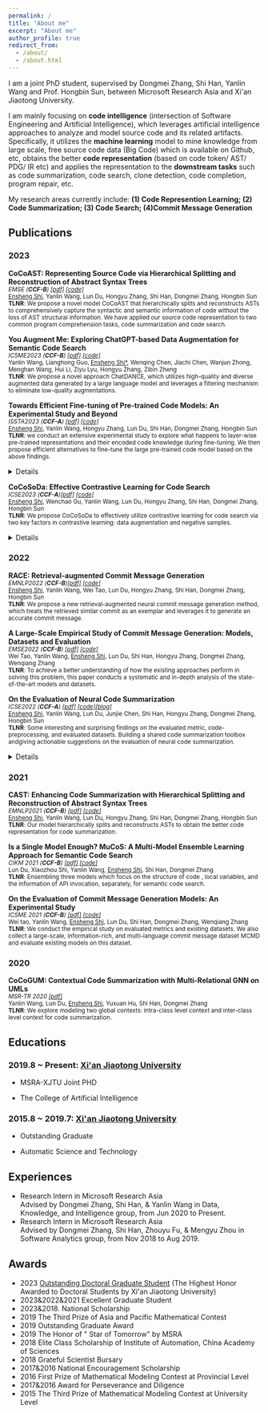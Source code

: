 ```yaml
---
permalink: /
title: "About me"
excerpt: "About me"
author_profile: true
redirect_from: 
  - /about/
  - /about.html
---
```


I am a joint PhD student, supervised by Dongmei Zhang, Shi Han, Yanlin Wang and Prof. Hongbin Sun, between Microsoft Research Asia and Xi'an Jiaotong University. 

I am mainly focusing on **code intelligence** (intersection of Software Engineering and Artificial Intelligence), which leverages artificial intelligence approaches to analyze and model source code and its related artifacts. Specifically, it utilizes the **machine learning** model to mine knowledge from large scale, free source code data (Big Code) which is available on Github, etc, obtains the better **code representation** (based on code token/ AST/ PDG/ IR etc) and applies the representation to the **downstream tasks** such as code summarization, code search, clone detection, code completion, program repair, etc.

My research areas currently include: **(1) Code Represention Learning; (2) Code Summarization; (3) Code Search; (4)Commit Message Generation**



## Publications

### 2023
<p><b>CoCoAST: Representing Source Code via Hierarchical Splitting and Reconstruction of Abstract Syntax Trees</b> 
<br><small>
<i>EMSE  (<b>CCF-B</b>) <a href="https://link.springer.com/article/10.1007/s10664-023-10378-9">[pdf]</a> <a href="https://github.com/s1530129650/CoCoAST">[code]</a></i> 
<br />
<u>Ensheng Shi</u>, Yanlin Wang, Lun Du, Hongyu Zhang, Shi Han, Dongmei Zhang, Hongbin Sun
<br /><b>TLNR</b>: We propose a novel model CoCoAST that hierarchically splits and reconstructs ASTs to comprehensively capture the syntactic and semantic information of code without the loss of AST structural information. We have applied our source code representation to two common program comprehension tasks, code summarization and code search. </small>
</p>

<p><b>You Augment Me: Exploring ChatGPT-based Data Augmentation for Semantic Code Search</b> <br>
<small>
<i>ICSME2023 (<b>CCF-B</b>) <a href="https://conf.researchr.org/details/icsme-2023/icsme-2023-papers/18/You-Augment-Me-Exploring-ChatGPT-based-Data-Augmentation-for-Semantic-Code-Search">[pdf]</a> <a href="">[code]</a></i>
<br />
Yanlin Wang, Lianghong Guo, <u>Ensheng Shi*</u>, Wenqing Chen, Jiachi Chen, Wanjun Zhong, Menghan Wang, Hui Li, Ziyu Lyu, Hongyu Zhang, Zibin Zheng
<br /><b>TLNR</b>: We propose a novel approach ChatDANCE, which utilizes high-quality and diverse augmented data generated by a large language model and leverages a filtering mechanism to eliminate low-quality augmentations.
<br />
</small>
</p>


<p><b>Towards Efficient Fine-tuning of Pre-trained Code Models: An Experimental Study and Beyond</b> <br>
<small>
<i>ISSTA2023 (<b>CCF-A</b>) <a href="https://arxiv.org/abs/2304.05216">[pdf]</a> <a href="https://github.com/DeepSoftwareAnalytics/Telly">[code]</a></i>
<br />
<u>Ensheng Shi</u>, Yanlin Wang, Hongyu Zhang, Lun Du, Shi Han, Dongmei Zhang, Hongbin Sun
<br /><b>TLNR</b>: we conduct an extensive experimental study to explore what happens to layer-wise pre-trained representations and their encoded code knowledge during fine-tuning. We then propose efficient alternatives to fine-tune the large pre-trained code model based on the above findings.
<br />
<details>
<summary></summary>
<ul>
<li> lexical, syntactic and structural properties of source code are encoded in the lower, intermediate, and higher layers, respectively, while the semantic property spans across the entire model.</li>
<li>The process of fine-tuning preserves most of the code properties. Specifically, the basic code properties captured by lower and intermediate layers are still preserved during fine-tuning. Furthermore, we find that only the representations of the top two layers change most during fine-tuning for various downstream tasks. 
</li>
<li>Based on the above findings, we propose Telly to efficiently fine-tune pre-trained code models via layer freezing. 
</li>
</ul>
</details>
</small>
</p>


<p><b>CoCoSoDa: Effective Contrastive Learning for Code Search</b> <br>
<small>
<i>ICSE2023 (<b>CCF-A</b>)<a href="https://arxiv.org/abs/2204.03293">[pdf]</a> <a href="https://github.com/DeepSoftwareAnalytics/RACE">[code]</a></i>
<br />
<u>Ensheng Shi</u>, Wenchao Gu, Yanlin Wang, Lun Du, Hongyu Zhang, Shi Han, Dongmei Zhang, Hongbin Sun
<br /><b>TLNR</b>: We propose CoCoSoDa to effectively utilize contrastive learning for code search via two key factors in contrastive learning: data augmentation and negative samples.
<br />
<details>
<summary></summary>
<ul>
<li>CoCoSoDa outperforms 14 baselines and especially exceeds CodeBERT, GraphCodeBERT, and UniXcoder by 13.3%, 10.5%, and 5.9% on average MRR scores, respectively.</li>
<li> The ablation studies show the effectiveness of each component of our approach.
</li>
<li>We adapt our techniques to several different pre-trained models such as RoBERTa, CodeBERT, and GraphCodeBERT and observe a significant boost in their performance in code search. </li>
<li>Our model performs robustly under different hyperparameters. Furthermore, we perform qualitative and quantitative analyses to explore reasons behind the good performance of our model.
</li>
</ul>
</details>
</small>
</p>

### 2022
<p><b>RACE: Retrieval-augmented Commit Message Generation</b> 
<br><small>
<i>EMNLP2022 (<b>CCF-B</b>)<a href="https://arxiv.org/abs/2203.02700">[pdf]</a> <a href="https://github.com/DeepSoftwareAnalytics/RACE">[code]</a></i>
<br />
<u>Ensheng Shi</u>, Yanlin Wang, Wei Tao, Lun Du, Hongyu Zhang, Shi Han, Dongmei Zhang, Hongbin Sun
<br /><b>TLNR</b>: We propose a new retrieval-augmented neural commit message generation method, which treats the retrieved similar commit as an exemplar and leverages it to generate an accurate commit message.  </small>
</p>


<p><b>A Large-Scale Empirical Study of Commit Message Generation: Models, Datasets and Evaluation</b> 
<br><small>
<i>EMSE2022 (<b>CCF-B</b>) <a href="https://link.springer.com/article/10.1007/s10664-022-10219-1">[pdf]</a> <a href="https://github.com/DeepSoftwareAnalytics/CommitMsgEmpirical">[code]</a></i>
<br />
 Wei Tao, Yanlin Wang, <u>Ensheng Shi</u>, Lun Du, Shi Han, Hongyu Zhang, Dongmei Zhang, Wenqiang Zhang
<br /><b>TLNR</b>: To achieve a better understanding of how the existing approaches perform in solving this problem, this paper conducts a systematic and in-depth analysis of the state-of-the-art models and datasets.</small>
</p>

<p><b>On the Evaluation of Neural Code Summarization</b> <br>
<small>
<i>ICSE2022  (<b>CCF-A</b>) <a href="https://arxiv.org/abs/2107.07112">[pdf]</a> <a href="https://github.com/DeepSoftwareAnalytics/CodeSumEvaluation">[code]</a><a href="https://zhuanlan.zhihu.com/p/443994857">[blog]</a></i>
<br />
<u>Ensheng Shi</u>, Yanlin Wang, Lun Du, Junjie Chen, Shi Han, Hongyu Zhang, Dongmei Zhang, Hongbin Sun 
<br /><b>TLNR</b>: Some interesting and surprising findings on the evaluated metric, code-preprocessing, and evaluated datasets. Building a shared code summarization toolbox andgiving actionable suggestions on the evaluation of neural code summarization. 
<br />
<details>
<summary></summary>
<ul>
<li> The BLEU metric widely used in existing work of evaluating code summarization models has many variants. Ignoring the differences among these variants could greatly affect the validity of the claimed results.</li>
<li> BLEU_DC (sentence BLEU with smoothing method 4) is most correlated to human perception on the evaluation of neural code summarization model among the 6 widely used BLEU variants.
</li>
<li> Code pre-processing choices can have a large (from -18\% to +25\%) impact on the summarization performance and should not be neglected.</li>
<li> Performing S (identifier splitting) is always significantly better than not performing it. And different code pre-processing has a large impact on performance (-18\% to +25\%)
</li>
<li> 
Some important characteristics of datasets (corpus sizes, data splitting methods, and duplication ratios) have a significant impact on model evaluation.  
</li> 
<li> Based on the experimental results, we give actionable suggestions for evaluating code summarization and choosing the best method in different scenarios. We also build a shared code summarization toolbox to facilitate future research.
</li>
</ul>
</details>
</small>
</p>

### 2021



<p><b>CAST: Enhancing Code Summarization with Hierarchical Splitting and Reconstruction of Abstract Syntax Trees</b> 
<br><small>
<i>EMNLP2021  (<b>CCF-B</b>) <a href="https://aclanthology.org/2021.emnlp-main.332.pdf">[pdf]</a> <a href="https://github.com/DeepSoftwareAnalytics/CAST">[code]</a></i>
<br />
<u>Ensheng Shi</u>, Yanlin Wang, Lun Du, Hongyu Zhang, Shi Han, Dongmei Zhang, Hongbin Sun
<br /><b>TLNR</b>: Our model hierarchically
splits and reconstructs ASTs to obtain the better code representation for code summarization.</small>
</p>

<p><b>Is a Single Model Enough? MuCoS: A Multi-Model Ensemble Learning Approach for Semantic Code Search</b> 
<br><small>
<i>CIKM 2021 (<b>CCF-B</b>) <a href="https://dl.acm.org/doi/abs/10.1145/3459637.3482127">[pdf]</a> <a href="https://github.com/Xzh0u/MuCoS">[code]</a></i>
<br />
 Lun Du, Xiaozhou Shi, Yanlin Wang, <u>Ensheng Shi</u>,  Shi Han, Dongmei Zhang
<br /><b>TLNR</b>: Ensembling three models which focus on the structure of code , local variables, and the information of API invocation, separately, for semantic code search.</small>
</p>

<p><b>On the Evaluation of Commit Message Generation Models: An Experimental Study</b> 
<br><small>
<i>ICSME 2021  (<b>CCF-B</b>) <a href="https://ieeexplore.ieee.org/abstract/document/9609189">[pdf]</a> <a href="https://github.com/DeepSoftwareAnalytics/CommitMsgEmpirical">[code]</a></i>
<br />
 Wei tao, Yanlin Wang, <u>Ensheng Shi</u>, Lun Du, Shi Han, Dongmei Zhang, Wenqiang Zhang
<br /><b>TLNR</b>: We conduct the empirical study on evaluated metrics and existing datasets. We
also collect a large-scale, information-rich, and multi-language
commit message dataset MCMD and evaluate existing models
on this dataset. </small>
</p>

### 2020
<p><b>CoCoGUM: Contextual Code Summarization with
Multi-Relational GNN on UMLs</b> 
<br><small>
<i>MSR-TR 2020 <a href="https://www.microsoft.com/en-us/research/uploads/prod/2020/05/CoCoGUM-TR.pdf">[pdf]</a> </i>
<br />
Yanlin Wang, Lun Du, <u>Ensheng Shi</u>, Yuxuan Hu, Shi Han, Dongmei Zhang
<br /><b>TLNR</b>: We explore modeling two global
contexts: intra-class level context and inter-class level context for code summarization.</small>
</p>

## Educations

 <td align="left"><h3>
2019.8 ~ Present: <a href="http://en.xjtu.edu.cn/">Xi'an Jiaotong University</a> </h3>
<ul>
<li><p>MSRA-XJTU Joint PHD</p>
</li>
<li><p>The College of Artificial Intelligence</p>
</li>
</ul>
</td>

<td align="left"><h3>
2015.8 ~ 2019.7: <a href="http://en.xjtu.edu.cn/">Xi'an Jiaotong University</a> </h3>
<ul>
<li><p>Outstanding Graduate</p>
</li>
<li><p>Automatic Science and Technology</p>
</li>
</ul>
</td>

## Experiences
<ul>
<li>
Research Intern in Microsoft Research Asia<br>
Advised by Dongmei Zhang, Shi Han, & Yanlin Wang in Data, Knowledge, and Intelligence group, from Jun 2020 to Present.
</li>
<li>
Research Intern in Microsoft Research Asia<br>
Advised by Dongmei Zhang, Shi Han, Zhouyu Fu, & Mengyu Zhou in Software Analytics group, from Nov 2018 to Aug 2019.

</li>
</ul>

## Awards
<ul>
<li> 2023 <a href="https://mp.weixin.qq.com/s/KVGPhr0FDhnDNdrk7sxuag">Outstanding Doctoral Graduate Student</a> (The Highest Honor Awarded to Doctoral Students by Xi'an Jiaotong University)</li>
<li>2023&2022&2021 Excellent Graduate Student</li>
<li>2023&2018. National Scholarship</li>
<li>2019 The Third Prize of Asia and Pacific Mathematical Contest</li>
<li>2019 Outstanding Graduate Award </li>
<li>2019 The Honor of " Star of Tomorrow" by MSRA </li>
<li>2018 Elite Class Scholarship of Institute of Automation, China Academy of Sciences</li>
<li>2018 Grateful Scientist Bursary</li>
<li>2017&2016 National  Encouragement Scholarship</li>
<li>2016 First Prize of Mathematical Modeling Contest at Provincial Level</li>
<li>2017&2016 Award for Perseverance and Diligence</li>
<li>2015 The Third Prize of Mathematical Modeling Contest at University Level</li>
</ul>
